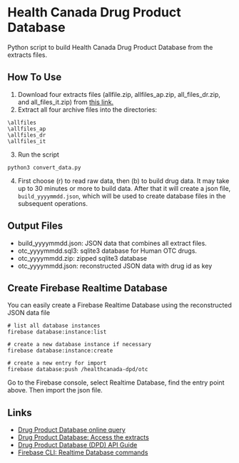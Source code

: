 # Health Canada Drug Product Database

Python script to build Health Canada Drug Product Database from the extracts
files.

## How To Use

1. Download four extracts files (allfile.zip, allfiles_ap.zip, all_files_dr.zip,
and all_files_it.zip) from [this link.](https://www.canada.ca/en/health-canada/services/drugs-health-products/drug-products/drug-product-database/extracts.html)
2. Extract all four archive files into the directories:
```
\allfiles
\allfiles_ap
\allfiles_dr
\allfiles_it
```
3. Run the script
```
python3 convert_data.py
```
4. First choose (r) to read raw data, then (b) to build drug data.
It may take up to 30 minutes or more to build data. After that it will
create a json file, `build_yyyymmdd.json`, which will be used to create
database files in the subsequent operations.

## Output Files

* build_yyyymmdd.json: JSON data that combines all extract files.
* otc_yyyymmdd.sql3: sqlite3 database for Human OTC drugs.
* otc_yyyymmdd.zip: zipped sqlite3 database
* otc_yyyymmdd.json: reconstructed JSON data with drug id as key

## Create Firebase Realtime Database

You can easily create a Firebase Realtime Database using the
reconstructed JSON data file

```
# list all database instances
firebase database:instance:list
```
```
# create a new database instance if necessary
firebase database:instance:create
```
```
# create a new entry for import
firebase database:push /healthcanada-dpd/otc
```

Go to the Firebase console, select Realtime Database,
find the entry point above. Then import the json file.




## Links
* [Drug Product Database online query](https://health-products.canada.ca/dpd-bdpp/index-eng.jsp)
* [Drug Product Database: Access the extracts](https://www.canada.ca/en/health-canada/services/drugs-health-products/drug-products/drug-product-database/extracts.html)
* [Drug Product Database (DPD) API Guide](https://health-products.canada.ca/api/documentation/dpd-documentation-en.html)
* [Firebase CLI: Realtime Database commands](https://firebase.google.com/docs/cli#rtdb-commands)
